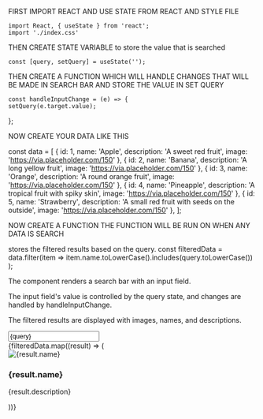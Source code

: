 FIRST IMPORT REACT AND USE STATE FROM REACT AND STYLE FILE


    import React, { useState } from 'react';
    import './index.css'



THEN CREATE STATE VARIABLE to store the value that is searched


    const [query, setQuery] = useState('');



THEN CREATE A FUNCTION WHICH WILL HANDLE CHANGES THAT WILL BE MADE IN SEARCH BAR AND STORE THE VALUE IN SET QUERY


    const handleInputChange = (e) => {
    setQuery(e.target.value);
  };


    
NOW CREATE YOUR DATA LIKE THIS


  const data = [
    { id: 1, name: 'Apple', description: 'A sweet red fruit', image: 'https://via.placeholder.com/150' },
    { id: 2, name: 'Banana', description: 'A long yellow fruit', image: 'https://via.placeholder.com/150' },
    { id: 3, name: 'Orange', description: 'A round orange fruit', image: 'https://via.placeholder.com/150' },
    { id: 4, name: 'Pineapple', description: 'A tropical fruit with spiky skin', image: 'https://via.placeholder.com/150' },
    { id: 5, name: 'Strawberry', description: 'A small red fruit with seeds on the outside', image: 'https://via.placeholder.com/150' },
  ];



NOW CREATE A FUNCTION THE FUNCTION WILL BE RUN ON  WHEN ANY DATA IS SEARCH



stores the filtered results based on the query.
  const filteredData = data.filter(item => 
    item.name.toLowerCase().includes(query.toLowerCase())
  );



The component renders a search bar with an input field.

The input field's value is controlled by the query state, and changes are handled by handleInputChange.

The filtered results are displayed with images, names, and descriptions.



  <div className="App">
    <div className="search-bar">
      <input
        type="text"
        placeholder="Search..."
        value={query}
        onChange={handleInputChange}
      />
    </div>
    <div className="results-list">
      {filteredData.map((result) => (
        <div key={result.id} className="result-item">
          <img src={result.image} alt={result.name} />
          <div className="result-info">
            <h3>{result.name}</h3>
            <p>{result.description}</p>
          </div>
        </div>
      ))}
    </div>
  </div>
    